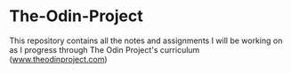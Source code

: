 # The-Odin-Project
This repository contains all the notes and assignments I will be working on as I progress through The Odin Project's curriculum (www.theodinproject.com)
